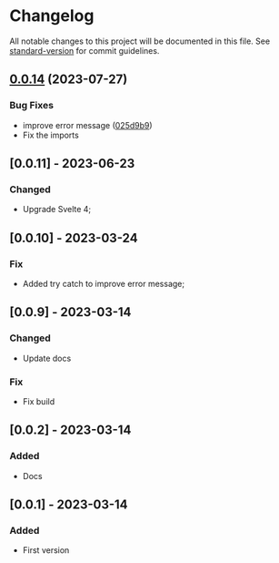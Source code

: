 # Changelog

All notable changes to this project will be documented in this file. See [standard-version](https://github.com/conventional-changelog/standard-version) for commit guidelines.

## [0.0.14](https://github.com/candidosales/svelte-google-translate/compare/v0.0.11...v0.0.14) (2023-07-27)

### Bug Fixes

- improve error message ([025d9b9](https://github.com/candidosales/svelte-google-translate/commit/025d9b9f5653aa8f0f6e2b2f242d9bba9a0885a9))
- Fix the imports

## [0.0.11] - 2023-06-23

### Changed

- Upgrade Svelte 4;

## [0.0.10] - 2023-03-24

### Fix

- Added try catch to improve error message;

## [0.0.9] - 2023-03-14

### Changed

- Update docs

### Fix

- Fix build

## [0.0.2] - 2023-03-14

### Added

- Docs

## [0.0.1] - 2023-03-14

### Added

- First version
